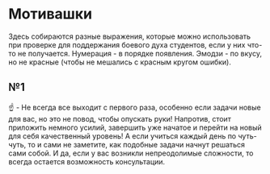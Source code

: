 # Мотивашки

Здесь собираются разные выражения, которые можно использовать при проверке для поддержания боевого духа студентов, если у них что-то не получается. Нумерация - в порядке появления. Эмодзи - по вкусу, но не красные (чтобы не мешались с красным кругом ошибки).


## №1

:point_up: - Не всегда все выходит с первого раза, особенно если задачи новые для вас, но это не повод, чтобы опускать руки! Напротив, стоит приложить немного усилий, завершить уже начатое и перейти на новый для себя качественный уровень! А если учиться каждый день по чуть-чуть, то и сами не заметите, как подобные задачи начнут решаться сами собой. И да, если у вас возникли непреодолимые сложности, то всегда остается возможность консультации.
